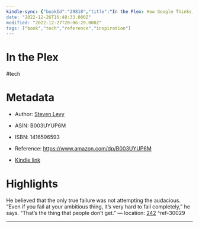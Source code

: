 ```yaml
---
kindle-sync: {"bookId":"29818","title":"In the Plex: How Google Thinks, Works, and Shapes Our Lives","author":"Steven Levy","asin":"B003UYUP6M","lastAnnotatedDate":"2016-02-15","bookImageUrl":"https://m.media-amazon.com/images/I/71jXlTkXDxL._SY160.jpg","highlightsCount":1}
date: "2022-12-26T16:48:33.000Z"
modified: "2022-12-27T20:06:29.000Z"
tags: ["book","tech","reference","inspiration"]
---
```

# In the Plex

#tech 

# Metadata

* Author: [Steven Levy](https://www.amazon.com/Steven-Levy/e/B000AR9LUS/ref=dp_byline_cont_ebooks_1)

* ASIN: B003UYUP6M

* ISBN: 1416596593

* Reference: <https://www.amazon.com/dp/B003UYUP6M>

* [Kindle link](kindle://book?action=open&asin=B003UYUP6M)

# Highlights

He believed that the only true failure was not attempting the audacious. “Even if you fail at your ambitious thing, it’s very hard to fail completely,” he says. “That’s the thing that people don’t get.” — location: [242](kindle://book?action=open&asin=B003UYUP6M&location=242) ^ref-30029

---
